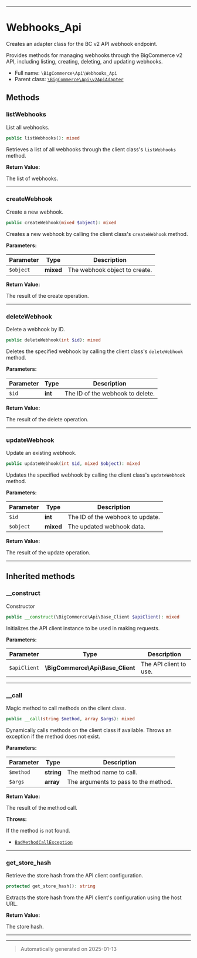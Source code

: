 ***

# Webhooks_Api

Creates an adapter class for the BC v2 API webhook endpoint.

Provides methods for managing webhooks through the BigCommerce v2 API, including listing,
creating, deleting, and updating webhooks.

* Full name: `\BigCommerce\Api\Webhooks_Api`
* Parent class: [`\BigCommerce\Api\v2ApiAdapter`](./classes/BigCommerce/Api/v2ApiAdapter.md)




## Methods


### listWebhooks

List all webhooks.

```php
public listWebhooks(): mixed
```

Retrieves a list of all webhooks through the client class's `listWebhooks` method.







**Return Value:**

The list of webhooks.




***

### createWebhook

Create a new webhook.

```php
public createWebhook(mixed $object): mixed
```

Creates a new webhook by calling the client class's `createWebhook` method.






**Parameters:**

| Parameter | Type | Description |
|-----------|------|-------------|
| `$object` | **mixed** | The webhook object to create. |


**Return Value:**

The result of the create operation.




***

### deleteWebhook

Delete a webhook by ID.

```php
public deleteWebhook(int $id): mixed
```

Deletes the specified webhook by calling the client class's `deleteWebhook` method.






**Parameters:**

| Parameter | Type | Description |
|-----------|------|-------------|
| `$id` | **int** | The ID of the webhook to delete. |


**Return Value:**

The result of the delete operation.




***

### updateWebhook

Update an existing webhook.

```php
public updateWebhook(int $id, mixed $object): mixed
```

Updates the specified webhook by calling the client class's `updateWebhook` method.






**Parameters:**

| Parameter | Type | Description |
|-----------|------|-------------|
| `$id` | **int** | The ID of the webhook to update. |
| `$object` | **mixed** | The updated webhook data. |


**Return Value:**

The result of the update operation.




***


## Inherited methods


### __construct

Constructor

```php
public __construct(\BigCommerce\Api\Base_Client $apiClient): mixed
```

Initializes the API client instance to be used in making requests.






**Parameters:**

| Parameter | Type | Description |
|-----------|------|-------------|
| `$apiClient` | **\BigCommerce\Api\Base_Client** | The API client to use. |





***

### __call

Magic method to call methods on the client class.

```php
public __call(string $method, array $args): mixed
```

Dynamically calls methods on the client class if available. Throws an exception if the method does not exist.






**Parameters:**

| Parameter | Type | Description |
|-----------|------|-------------|
| `$method` | **string** | The method name to call. |
| `$args` | **array** | The arguments to pass to the method. |


**Return Value:**

The result of the method call.



**Throws:**
<p>If the method is not found.</p>

- [`BadMethodCallException`](./classes/BadMethodCallException.md)



***

### get_store_hash

Retrieve the store hash from the API client configuration.

```php
protected get_store_hash(): string
```

Extracts the store hash from the API client's configuration using the host URL.







**Return Value:**

The store hash.




***


***
> Automatically generated on 2025-01-13
